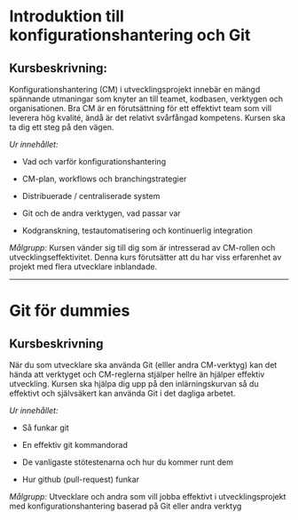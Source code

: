 
# Introduktion till konfigurationshantering och Git

## Kursbeskrivning:

Konfigurationshantering (CM) i utvecklingsprojekt innebär en mängd
spännande utmaningar som knyter an till teamet, kodbasen, verktygen och
organisationen. Bra CM är en förutsättning för ett effektivt team som
vill leverera hög kvalité, ändå är det relativt svårfångad kompetens.
Kursen ska ta dig ett steg på den vägen.

*Ur innehållet:*

 * Vad och varför konfigurationshantering 
 
 * CM-plan, workflows och branchingstrategier 
 
 * Distribuerade / centraliserade system 
 
 * Git och de andra verktygen, vad passar var 
 
 * Kodgranskning, testautomatisering och kontinuerlig integration

*Målgrupp:* Kursen vänder sig till dig som är intresserad av CM-rollen och
utvecklingseffektivitet. Denna kurs förutsätter att du har viss
erfarenhet av projekt med flera utvecklare inblandade.


---

# Git för dummies

## Kursbeskrivning

När du som utvecklare ska använda Git (elller andra CM-verktyg) kan det
hända att verktyget och CM-reglerna stjälper hellre än hjälper effektiv
utveckling. Kursen ska hjälpa dig upp på den inlärningskurvan så du
effektivt och självsäkert kan använda Git i det dagliga arbetet.

*Ur innehållet:* 

 * Så funkar git 
 
 * En effektiv git kommandorad 

 * De vanligaste stötestenarna och hur du kommer runt dem 

 * Hur github (pull-request) funkar

*Målgrupp:* Utvecklare och andra som vill jobba effektivt i
utvecklingsprojekt med konfigurationshantering baserad på Git eller
andra verktyg
